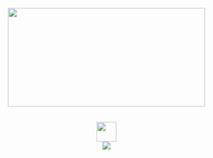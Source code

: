 <br /> <br /> <br /> <br /> <br /> <br /> <br /> <br /> <br /> <br />
<div align="center">
 <img src="https://github.com/user-attachments/assets/673afc8f-7dd8-4bcd-882a-396a8065336e" height=200 width=400> <br /> <br />
 
  [<img src="https://github.com/user-attachments/assets/6b44f562-67bf-4f46-b341-3d965598bd2b" height=40 weight=40>](https://easyliving.atabook.org/) <br />
 <img src="https://github.com/user-attachments/assets/d517740b-a004-4894-872d-5d129fc0ddd0">

</div>
<br /> <br /> <br /> <br /> <br /> <br /> <br /> <br /> <br /> <br />
